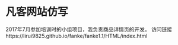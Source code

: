 # 凡客网站仿写
2017年7月参加培训时的小组项目，我负责商品详情页的开发。
访问链接https://lirui9825.github.io/fanke/fanke1.1/HTML/index.html
